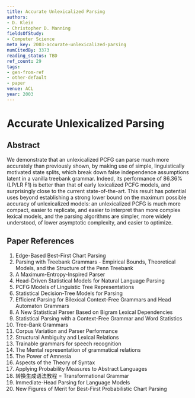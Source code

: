 ```yaml
---
title: Accurate Unlexicalized Parsing
authors:
- D. Klein
- Christopher D. Manning
fieldsOfStudy:
- Computer Science
meta_key: 2003-accurate-unlexicalized-parsing
numCitedBy: 3373
reading_status: TBD
ref_count: 29
tags:
- gen-from-ref
- other-default
- paper
venue: ACL
year: 2003
---
```


# Accurate Unlexicalized Parsing

## Abstract

We demonstrate that an unlexicalized PCFG can parse much more accurately than previously shown, by making use of simple, linguistically motivated state splits, which break down false independence assumptions latent in a vanilla treebank grammar. Indeed, its performance of 86.36% (LP/LR F1) is better than that of early lexicalized PCFG models, and surprisingly close to the current state-of-the-art. This result has potential uses beyond establishing a strong lower bound on the maximum possible accuracy of unlexicalized models: an unlexicalized PCFG is much more compact, easier to replicate, and easier to interpret than more complex lexical models, and the parsing algorithms are simpler, more widely understood, of lower asymptotic complexity, and easier to optimize.

## Paper References

1. Edge-Based Best-First Chart Parsing
2. Parsing with Treebank Grammars - Empirical Bounds, Theoretical Models, and the Structure of the Penn Treebank
3. A Maximum-Entropy-Inspired Parser
4. Head-Driven Statistical Models for Natural Language Parsing
5. PCFG Models of Linguistic Tree Representations
6. Statistical Decision-Tree Models for Parsing
7. Efficient Parsing for Bilexical Context-Free Grammars and Head Automaton Grammars
8. A New Statistical Parser Based on Bigram Lexical Dependencies
9. Statistical Parsing with a Context-Free Grammar and Word Statistics
10. Tree-Bank Grammars
11. Corpus Variation and Parser Performance
12. Structural Ambiguity and Lexical Relations
13. Trainable grammars for speech recognition
14. The Mental representation of grammatical relations
15. The Power of Amnesia
16. Aspects of the Theory of Syntax
17. Applying Probability Measures to Abstract Languages
18. 转换生成语法教程 = Transformational Grammar
19. Immediate-Head Parsing for Language Models
20. New Figures of Merit for Best-First Probabilistic Chart Parsing
